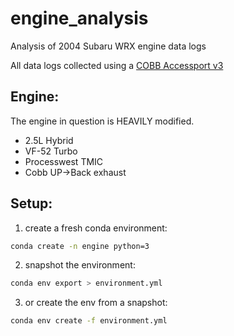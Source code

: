 # engine_analysis
Analysis of 2004 Subaru WRX engine data logs

All data logs collected using a [COBB Accessport v3](http://www.cobbtuning.com/products/accessport/subaru-accessport-v3-ap3-sub-002)

## Engine:
The engine in question is HEAVILY modified.
- 2.5L Hybrid
- VF-52 Turbo
- Processwest TMIC
- Cobb UP->Back exhaust

## Setup:
1. create a fresh conda environment:<br>
  ```bash
  conda create -n engine python=3
  ```
2. snapshot the environment:<br>
  ```bash
  conda env export > environment.yml
  ```
3. or create the env from a snapshot:<br>
  ```bash
  conda env create -f environment.yml
  ```
